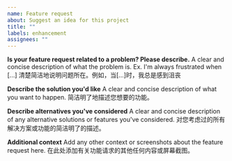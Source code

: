 ```yaml
---
name: Feature request
about: Suggest an idea for this project
title: ""
labels: enhancement
assignees: ""
---
```


**Is your feature request related to a problem? Please describe.**
A clear and concise description of what the problem is. Ex. I'm always frustrated when [...]
清楚简洁地说明问题所在。例如，当[...]时，我总是感到沮丧

**Describe the solution you'd like**
A clear and concise description of what you want to happen.
简洁明了地描述您想要的功能。

**Describe alternatives you've considered**
A clear and concise description of any alternative solutions or features you've considered.
对您考虑过的所有解决方案或功能的简洁明了的描述。

**Additional context**
Add any other context or screenshots about the feature request here.
在此处添加有关功能请求的其他任何内容或屏幕截图。
